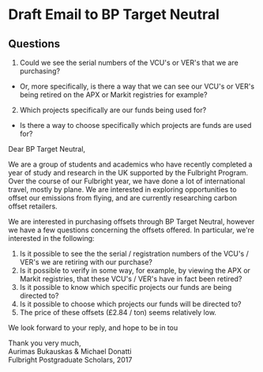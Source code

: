 # Draft Email to BP Target Neutral


## Questions

1. Could we see the serial numbers of the VCU's or VER's that we are purchasing?
  * Or, more specifically, is there a way that we can see our VCU's or VER's being retired on the APX or Markit registries for example?
2. Which projects specifically are our funds being used for?
  * Is there a way to choose specifically which projects are funds are used for?
  
  
>>>

Dear BP Target Neutral,

We are a group of students and academics who have recently completed a year of study and research in the UK supported by the Fulbright Program. Over the course of our Fulbright year, we have done a lot of international travel, mostly by plane. We are interested in exploring opportunities to offset our emissions from flying, and are currently researching carbon offset retailers. 

We are interested in purchasing offsets through BP Target Neutral, however we have a few questions concerning the offsets offered. In particular, we're interested in the following:

1. Is it possible to see the the serial / registration numbers of the VCU's / VER's we are retiring with our purchase?
2. Is it possible to verify in some way, for example, by viewing the APX or Markit registries, that these VCU's / VER's have in fact been retired?
3. Is it possible to know which specific projects our funds are being directed to?
4. Is it possible to choose which projects our funds will be directed to?
5. The price of these offsets (£2.84 / ton) seems relatively low. 

We look forward to your reply, and hope to be in tou

Thank you very much,  
Aurimas Bukauskas & Michael Donatti  
Fulbright Postgraduate Scholars, 2017  
  
